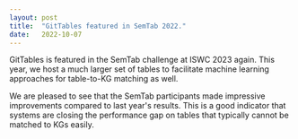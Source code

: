 ```yaml
---
layout: post
title:  "GitTables featured in SemTab 2022."
date:   2022-10-07
---
```


GitTables is featured in the SemTab challenge at ISWC 2023 again. This year, we host a much larger set of tables to facilitate machine learning approaches for table-to-KG matching as well.

We are pleased to see that the SemTab participants made impressive improvements compared to last year's results. This is a good indicator that systems are closing the performance gap on tables that typically cannot be matched to KGs easily.